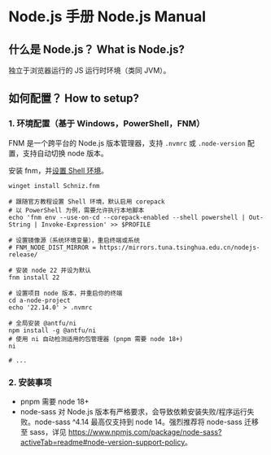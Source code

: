 # Node.js 手册 Node.js Manual

## 什么是 Node.js？ What is Node.js?

独立于浏览器运行的 JS 运行时环境（类同 JVM）。

## 如何配置？ How to setup?

### 1. 环境配置（基于 Windows，PowerShell，FNM）

FNM 是一个跨平台的 Node.js 版本管理器，支持 `.nvmrc` 或 `.node-version` 配置，支持自动切换 node 版本。

安装 fnm，并[设置 Shell 环境](https://github.com/Schniz/fnm?tab=readme-ov-file#shell-setup)。

```shell
winget install Schniz.fnm

# 跟随官方教程设置 Shell 环境，默认启用 corepack
# 以 PowerShell 为例，需要允许执行本地脚本
echo 'fnm env --use-on-cd --corepack-enabled --shell powershell | Out-String | Invoke-Expression' >> $PROFILE

# 设置镜像源（系统环境变量），重启终端或系统
# FNM_NODE_DIST_MIRROR = https://mirrors.tuna.tsinghua.edu.cn/nodejs-release/

# 安装 node 22 并设为默认
fnm install 22

# 设置项目 node 版本，并重启你的终端
cd a-node-project
echo '22.14.0' > .nvmrc

# 全局安装 @antfu/ni
npm install -g @antfu/ni
# 使用 ni 自动检测适用的包管理器 (pnpm 需要 node 18+)
ni

# ...
```

### 2. 安装事项

- pnpm 需要 node 18+
- node-sass 对 Node.js 版本有严格要求，会导致依赖安装失败/程序运行失败。node-sass ^4.14 最高仅支持到 node 14。强烈推荐将 node-sass 迁移至 sass，详见 <https://www.npmjs.com/package/node-sass?activeTab=readme#node-version-support-policy>。

